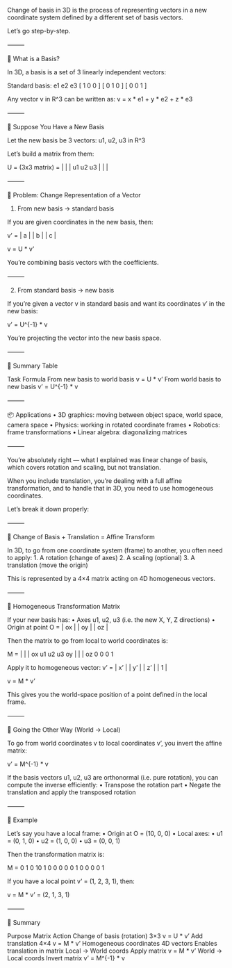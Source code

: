 Change of basis in 3D is the process of representing vectors in a new coordinate system defined by a different set of basis vectors.

Let’s go step-by-step.

⸻

🔢 What is a Basis?

In 3D, a basis is a set of 3 linearly independent vectors:

Standard basis:
  e1  e2  e3
[ 1   0   0  ]
[ 0   1   0  ]
[ 0   0   1  ]

Any vector v in R^3 can be written as:
v = x * e1 + y * e2 + z * e3

⸻

🧭 Suppose You Have a New Basis

Let the new basis be 3 vectors:
u1, u2, u3 in R^3

Let’s build a matrix from them:

U = (3x3 matrix) =
|    |    |
u1   u2   u3
|    |    |

⸻

🎯 Problem: Change Representation of a Vector

1. From new basis → standard basis

If you are given coordinates  in the new basis, then:

v’ = | a |
     | b |
     | c |

v = U * v’

You’re combining basis vectors with the coefficients.

⸻

2. From standard basis → new basis

If you’re given a vector v in standard basis and want its coordinates v’ in the new basis:

v’ = U^{-1} * v

You’re projecting the vector into the new basis space.

⸻

🔁 Summary Table

Task	Formula
From new basis to world basis	v = U * v’
From world basis to new basis	v’ = U^{-1} * v


⸻

📦 Applications
	•	3D graphics: moving between object space, world space, camera space
	•	Physics: working in rotated coordinate frames
	•	Robotics: frame transformations
	•	Linear algebra: diagonalizing matrices

⸻




You’re absolutely right — what I explained was linear change of basis, which covers rotation and scaling, but not translation.

When you include translation, you’re dealing with a full affine transformation, and to handle that in 3D, you need to use homogeneous coordinates.

Let’s break it down properly:

⸻

🔁 Change of Basis + Translation = Affine Transform

In 3D, to go from one coordinate system (frame) to another, you often need to apply:
	1.	A rotation (change of axes)
	2.	A scaling (optional)
	3.	A translation (move the origin)

This is represented by a 4×4 matrix acting on 4D homogeneous vectors.

⸻

🧮 Homogeneous Transformation Matrix

If your new basis has:
	•	Axes u1, u2, u3 (i.e. the new X, Y, Z directions)
	•	Origin at point 
        O = | ox | 
            | oy | 
            | oz |

Then the matrix to go from local to world coordinates is:

M = 
|   |   |   ox 
u1  u2  u3  oy
|   |   |   oz 
0   0   0   1

Apply it to homogeneous vector:
v’ = 
| x’ | 
| y’ | 
| z’ | 
| 1  | 

v = M * v’

This gives you the world-space position of a point defined in the local frame.

⸻

🔁 Going the Other Way (World → Local)

To go from world coordinates v to local coordinates v’, you invert the affine matrix:

v’ = M^{-1} * v

If the basis vectors u1, u2, u3 are orthonormal (i.e. pure rotation), you can compute the inverse efficiently:
	•	Transpose the rotation part
	•	Negate the translation and apply the transposed rotation

⸻

📘 Example

Let’s say you have a local frame:
	•	Origin at O = (10, 0, 0)
	•	Local axes:
	•	u1 = (0, 1, 0)
	•	u2 = (1, 0, 0)
	•	u3 = (0, 0, 1)

Then the transformation matrix is:

M =
0    1    0    10 
1    0    0    0 
0    0    1    0 
0    0    0    1

If you have a local point v’ = (1, 2, 3, 1), then:

v = M * v’ = (2, 1, 3, 1)

⸻

🧠 Summary

Purpose	Matrix	Action
Change of basis (rotation)	3×3	v = U * v’
Add translation	4×4	v = M * v’
Homogeneous coordinates	4D vectors	Enables translation in matrix
Local → World coords	Apply matrix	v = M * v’
World → Local coords	Invert matrix	v’ = M^{-1} * v
